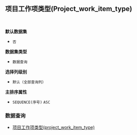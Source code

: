 ## 项目工作项类型(Project_work_item_type) <!-- {docsify-ignore-all} -->



<br>
<p class="panel-title"><b>默认数据集</b></p>

* `否`

<p class="panel-title"><b>数据集类型</b></p>

* `数据查询`

<p class="panel-title"><b>选择列级别</b></p>

* `默认（全部查询列）`


<p class="panel-title"><b>主排序属性</b></p>

* `SEQUENCE(序号)` `ASC`



### 数据查询
  * [项目工作项类型(project_work_item_type)](module/ProjMgmt/Work_item_type/query/Project_work_item_type)
